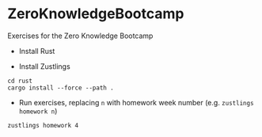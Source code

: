 # ZeroKnowledgeBootcamp

Exercises for the Zero Knowledge Bootcamp

* Install Rust

* Install Zustlings
```
cd rust
cargo install --force --path .
```

* Run exercises, replacing `n` with homework week number (e.g. `zustlings homework n`)

```
zustlings homework 4
```